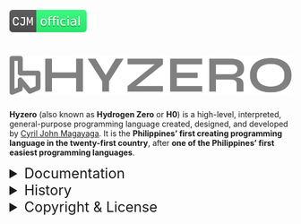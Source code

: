 [![Magayaga Official](img/svg/cjm_official.svg)](img/svg/README.md)
# [![Official Logo](img/svg/logo.svg)](https://github.com/magayaga/hyzero)

**Hyzero** (also known as **Hydrogen Zero** or **H0**) is a high-level, interpreted, general-purpose programming language created, designed, and developed by [Cyril John Magayaga](https://github.com/magayaga). It is the **Philippines’ first creating programming language in the twenty-first country**, after **one of the Philippines’ first easiest programming languages**.

<details><summary style="font-size: 25px;">Documentation</summary>

* Read the [Get Started](docs/Get_started.md)
* Read the [Examples](docs/example.myopl)
* Read the [Grammer](docs/grammar.txt)

</details>

<details><summary style="font-size: 25px;">History</summary>

### 1. New programming language of the Asia (2022-present)
Hyzero was created on July 25, 2022, by Cyril John Magayaga. It is the Philippines' first programming language.

The Hyzero documents, design, implementation, and related tools are hosted on GitHub private under the OpinionOne version 2.

**On July 30, 2022**, Cyril John Magayaga said __Hyzero__ was a new programming language like calculator, command language, computer program, and upcoming application.

**On August 5, 2022**, Cyril John Magayaga announced that __Hyzero__ become new high-level and general-purpose programming language, and the Philippines’ first easiest programming languages. The new filename extension on .hyzero is called the source code of a program. 

**On August 6, 2022**, Cyril John Magayaga announced that __Hyzero__ programming languages like __Python__, and incoming __C__ as upcoming in September 2022.

</details>

<details><summary style="font-size: 25px;">Copyright & License</summary>

### Copyright: 
* Copyright 2022 [Cyril John Magayaga](https://github.com/magayaga)
* Copyright 2001-2022 [Python Software Foundation](https://www.python.org/psf/)
* Copyright 2022 [OpinionWork Foundation](https://github.com/OpinionWork)
   * Copyright 2022 [OpinionOne License](https://github.com/OpinionWork/OpinionOne)

### License:
The **Hyzero** documents, design, implementation, and related tools are hosted on **GitHub private** under the **OpinionOne (Latest Version 2)**.

</details>


